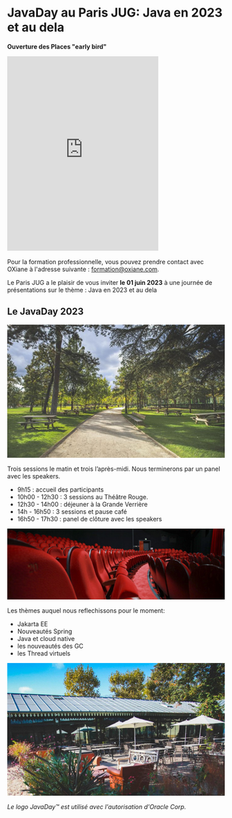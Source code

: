 # JavaDay au Paris JUG: Java en 2023 et au dela

<!-- MACRO{snippet|debug=false|ignoreDownloadError=false|verbatim=false|file=src/site/resources/fragments/breadcrum.snippet.html} -->

**Ouverture des Places "early bird"**

<iframe id="haWidget" allowtransparency="true" src="https://www.helloasso.com/associations/bjpc/evenements/paris-jug-s-java-day-2023/widget-vignette" style="width: 350px; height: 450px; border: none;"></iframe>

Pour la formation professionnelle, vous pouvez prendre contact avec OXiane à l'adresse suivante : [formation@oxiane.com](mailto:formation@oxiane.com).

Le Paris JUG a le plaisir de vous inviter **le 01 juin 2023** à une journée de présentations sur le thème : Java en 2023 et au dela


## Le JavaDay 2023


![Le Jardin d'Acclimatation](images/01_panorama.jpg)

Trois sessions le matin et trois l’après-midi. Nous terminerons par un panel avec les speakers.

- 9h15 : accueil des participants
- 10h00 - 12h30 : 3 sessions au Théâtre Rouge.
- 12h30 - 14h00 : déjeuner à la Grande Verrière
- 14h - 16h50 : 3 sessions et pause café
- 16h50 - 17h30 : panel de clôture avec les speakers

![Le Théâtre Rouge](images/02_theatre-rouge_red.jpg)

Les thèmes auquel nous reflechissons pour le moment:

- Jakarta EE
- Nouveautés Spring
- Java et cloud native
- les nouveautés des GC
- les Thread virtuels

![La Terrasse de la Grande Verrière](images/05_terrasse-02_red.jpg)

*Le logo JavaDay&trade; est utilisé avec l'autorisation d'Oracle Corp.*